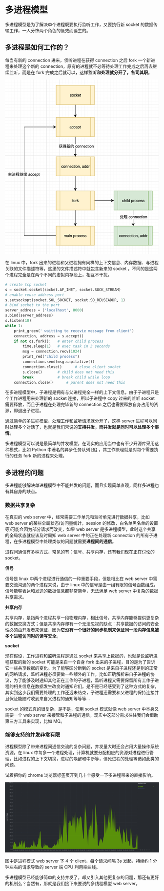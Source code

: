 # 多进程模型

多进程模型是为了解决单个进程既要执行监听工作，又要执行新 socket 的数据传输工作，一人分饰两个角色的低效而诞生的。

## 多进程是如何工作的？

每当有新的 connection 进来，侦听进程在获得 connection 之后 fork 一个新进程来处理这个新的 connection，原有的进程就不必等待处理工作完成之后再去继续监听，而是在 fork 完成之后就可以，这样**监听和处理就分开了，各司其职**。

<!-- ![](http://ozoxs1p4r.bkt.clouddn.com/QQ20180506-065514@2x.png) -->
![](imgs/QQ20180506-065514@2x.png)

在 linux 中，fork 出来的进程和父进程拥有同样的上下文信息、内存数据、与进程关联的文件描述符等，这里的文件描述符中就包含新来的 socket ，不同的是这两个进程完全是在两个不同的虚拟内存段上，相互不干扰。


```python
# create tcp socket
s = socket.socket(socket.AF_INET, socket.SOCK_STREAM)
# enable reuse address port
s.setsockopt(socket.SOL_SOCKET, socket.SO_REUSEADDR, 1)
# bind socket to the port
server_address = ('localhost', 8000)
s.bind(server_address)
s.listen(10)
while 1:
    print_green(' waitting to recevie message from client')
    connection, address = s.accept()
    if not os.fork():   # enter child process
        time.sleep(1)   # exec task in 3 seconds
        msg = connection.recv(1024)
        print_red("child process")
        connection.send(msg.capitalize())
        connection.close()      # close client socket
        s.close()       # child does not need this
        break           # break child while loop
    connection.close()      # parent does not need this
```

在多进程模型中，子进程是拥有与父进程完全一样的上下文信息，由于子进程只是个工作进程用来处理新的 socket 连接，所以子进程中 copy 过来的监听 socket 需要释放，而且子进程在处理完毕新的 connection 之后也需要释放自身占用的资源，即退出子进程。

通过简单的多进程模型，处理工作和监听请求就分开了，这样 server 进程可以同时处理多个对话了，也就是我们常说的**支持并发，而并发就是同时可以处理多个事情**。

多进程模型可以说是最简单的并发模型，在现实的应用当中也有不少开源库采用这种模式，比如 Python 中著名的异步任务队列 [RQ](http://python-rq.org/) ，其工作原理就是对每个需要执行的任务 fork 新的进程来处理。

## 多进程的问题

多进程能够解决单进程模型中不能并发的问题，而且实现简单直观，同样多进程也有其自身的缺点。

### 数据共享复杂

在真实的 web server 中，经常需要工作单元和监听单元进行数据共享，比如 web server 的某些全局状态(访问量统计，session 的修改，白名单黑名单的设置等)可能会因为部分请求而改变，如果 web server 是多进程模型，此时这个共享的全局状态就应该及时周知 web server 中的正在处理新 connection 的所有子进程，在多进程模型中处理类似的问题就需要**进程间的通信**。

进程间通信有多种方式，常见的有：信号、共享内存，还有我们现在正在讨论的 socket。

**信号**

信号是 linux 中两个进程进行通信的一种重要手段，但是相比在 web server 中需要交流沟通的两个进程来说，由于 linux 中的信号是由一组有限的信号函数组成，信号能够表达和发送的数据信息都非常简单，无法满足 web server 中复杂的数据共享需求。

**共享内存**

共享内存，是指两个进程共享一段物理内存，相比信号，共享内存能够提供更复杂的数据交换方式；但是共享内存却有一个无法忽视的缺点：共享数据的访问的安全性必须由开发者来保证，因为**它没有一个很好的同步机制来保证同一段内存信息被多个进程访问时的读写安全**。

**socket**

现在假设，工作进程和监听进程是通过 socket 来共享上数据的，也就是说监听进程获取的新的 socket 可能是来自一个自身 fork 出来的子进程，目的是为了告诉它一些共享数据的变化。为了能够区分新到的 socket 是来自子进程还是别的正常的网络请求，监听进程必须要做一些额外的工作，比如正确解析来自子进程的协议，为了能够及时通知其他正在工作的子进程，监听进程又需要保留所有工作子进程的相关信息在数据发生改变时通知它们。是不是已经感受到了这种方式的复杂，其实到这步我们需要处理的工作还远未结束，子进程还需要和父进程的保持连接并且保证能随时收到来自父进程的通知等等等...

socket 的模式真的很复杂，是不是，使用 socket 模式就像 web server 中本身又需要一个 web server 来接管和子进程的通信，现实中这部分需求往往我们会借助第三方工具来实现，比如 MQ。

### 能够支持的并发非常有限

进程模型除了带来进程间通信交流的复杂问题，并发量大时还会占用大量操作系统资源。在 linux 中每多一个进程处理，计算机就要分配相应的资源对进程进行管理，比如进程的上下文切换，进程的唤醒和中断等，僵死进程的处理等诸如此类的问题。

试着把你的 chrome 浏览器标签页开到几十个感受一下多进程带来的直接影响。

![](imgs/process_4_100.png)

图中是进程模式 web server 下 4 个 client，每个请求间隔 3s 发起，持续约 1 分钟左右的请求导致的 server 端 CPU 利用率曲线。

多进程模型已经能够简单的支持并发了，却又引入其他更复杂的问题，那还有更好的机制么？当然有，那就是我们接下来要说的多线程模型 web server。